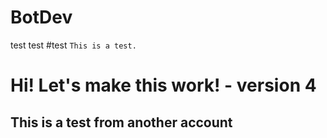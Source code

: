 # BotDev

test
test
#test
`This is a test.`
# Hi! Let's make this work! - version 4

## This is a test from another account

